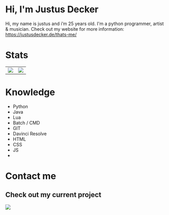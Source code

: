 # Hi, I'm Justus Decker
Hi, my name is justus and i’m 25 years old. I'm a python programmer, artist & musician.
Check out my website for more information: https://justusdecker.de/thats-me/
# Stats

<table border="0">
    <td >
        <img src="https://github-readme-stats.vercel.app/api?username=justusdecker&show_icons=true&theme=gotham">
    </td>
    <td >
        <img src="https://github-readme-stats.vercel.app/api/top-langs/?username=justusdecker&langs_count=15&theme=gotham&layout=compact">
    </td>
</table>



# Knowledge

- Python
- Java
- Lua
- Batch / CMD
- GIT
- Davinci Resolve
- HTML
- CSS
- JS
- 


# Contact me

## Check out my current project
<img src="https://github-readme-stats.vercel.app/api/pin/?username=justusdecker&repo=pygame-engine&theme=gotham">
